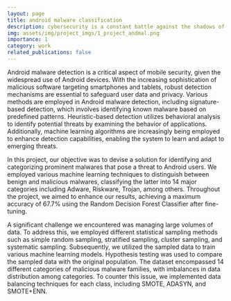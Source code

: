 ```yaml
---
layout: page
title: android malware classification
description: cybersecurity is a constant battle against the shadows of malwares; with each threat detected and neutralized, we reinforce the fortress of digital resilience
img: assets/img/project_imgs/1_project_andmal.png
importance: 1
category: work
related_publications: false
---
```


Android malware detection is a critical aspect of mobile security, given the widespread use of Android devices. With the increasing sophistication of malicious software targeting smartphones and tablets, robust detection mechanisms are essential to safeguard user data and privacy. Various methods are employed in Android malware detection, including signature-based detection, which involves identifying known malware based on predefined patterns. Heuristic-based detection utilizes behavioral analysis to identify potential threats by examining the behavior of applications. Additionally, machine learning algorithms are increasingly being employed to enhance detection capabilities, enabling the system to learn and adapt to emerging threats.

In this project, our objective was to devise a solution for identifying and categorizing prominent malwares that pose a threat to Android users. We employed various machine learning techniques to distinguish between benign and malicious malwares, classifying the latter into 14 major categories including Adware, Riskware, Trojan, among others. Throughout the project, we aimed to enhance our results, achieving a maximum accuracy of 67.7% using the Random Decision Forest Classifier after fine-tuning.

A significant challenge we encountered was managing large volumes of data. To address this, we employed different statistical sampling methods such as simple random sampling, stratified sampling, cluster sampling, and systematic sampling. Subsequently, we utilized the sampled data to train various machine learning models. Hypothesis testing was used to compare the sampled data with the original population. The dataset encompassed 14 different categories of malicious malware families, with imbalances in data distribution among categories. To counter this issue, we implemented data balancing techniques for each class, including SMOTE, ADASYN, and SMOTE+ENN.